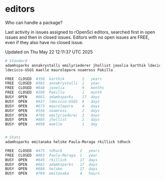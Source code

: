 # editors

Who can handle a package?

Last activity in issues assigned to rOpenSci editors, searched first in open
issues and then in closed issues. Editors with no open issues are FREE, even if
they also have no closed issue.


Updated on Thu May 22 12:11:37 UTC 2025

```bash
# Standard
adamhsparks annakrystalli emilyriederer jhollist jooolia karthik ldecicco
ldecicco-USGS maelle maurolepore noamross Pakillo

FREE  CLOSED  #358  karthik        2   years
FREE  CLOSED  #502  annakrystalli  1   year
FREE  CLOSED  #648  jooolia        9   months
FREE  CLOSED  #599  Pakillo        1   month
BUSY  OPEN    #661  adamhsparks    17  days
BUSY  OPEN    #637  ldecicco-USGS  9   days
BUSY  OPEN    #673  maurolepore    4   days
BUSY  OPEN    #556  noamross       2   days
BUSY  OPEN    #705  emilyriederer  2   days
BUSY  OPEN    #685  jhollist       2   days
BUSY  OPEN    #698  maelle         1   day


# Stats
adamhsparks emitanaka helske Paula-Moraga rkillick tdhock

FREE  CLOSED  #475  tdhock        2   years
FREE  CLOSED  #603  Paula-Moraga  1   year
BUSY  OPEN    #645  rkillick      17  days
BUSY  OPEN    #661  adamhsparks   17  days
BUSY  OPEN    #688  helske        17  days
BUSY  OPEN    #704  emitanaka     4   hours
```
